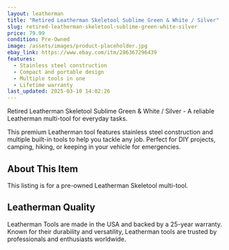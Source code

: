 ```yaml
---
layout: leatherman
title: "Retired Leatherman Skeletool Sublime Green & White / Silver"
slug: retired-leatherman-skeletool-sublime-green-white-silver
price: 79.99
condition: Pre-Owned
image: /assets/images/product-placeholder.jpg
ebay_link: https://www.ebay.com/itm/286367296439
features:
  - Stainless steel construction
  - Compact and portable design
  - Multiple tools in one
  - Lifetime warranty
last_updated: 2025-03-10 14:02:26
---
```


Retired Leatherman Skeletool Sublime Green & White / Silver - A reliable Leatherman multi-tool for everyday tasks.

This premium Leatherman tool features stainless steel construction and multiple built-in tools to help you tackle any job. Perfect for DIY projects, camping, hiking, or keeping in your vehicle for emergencies.

## About This Item

This listing is for a pre-owned Leatherman Skeletool multi-tool.

## Leatherman Quality

Leatherman Tools are made in the USA and backed by a 25-year warranty. Known for their durability and versatility, Leatherman tools are trusted by professionals and enthusiasts worldwide.

